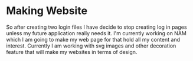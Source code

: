 <h1>Making Website</h1>

So after creating two login files I have decide to stop creating log in pages unless my future application really needs it. I'm currently working on NAM which I am going to make my web page for that hold all my content and interest. Currently I am working with svg images and other decoration feature that will make my websites in terms of design.
